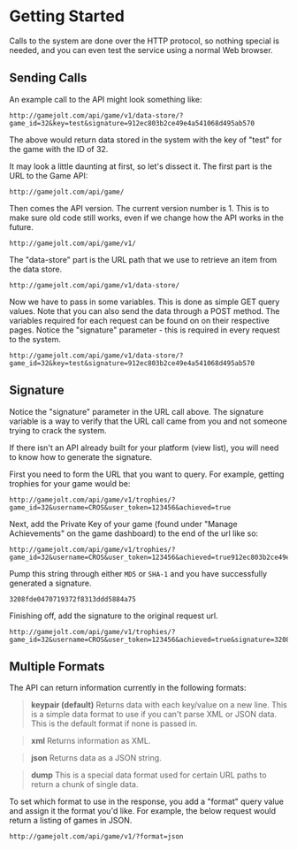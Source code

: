 # Getting Started

Calls to the system are done over the HTTP protocol, so nothing special is needed, and you can even test the service using a normal Web browser.

## Sending Calls

An example call to the API might look something like:

```
http://gamejolt.com/api/game/v1/data-store/?game_id=32&key=test&signature=912ec803b2ce49e4a541068d495ab570
```

The above would return data stored in the system with the key of "test" for the game with the ID of 32.

It may look a little daunting at first, so let's dissect it. The first part is the URL to the Game API:

```
http://gamejolt.com/api/game/
```

Then comes the API version. The current version number is 1. This is to make sure old code still works, even if we change how the API works in the future.

```
http://gamejolt.com/api/game/v1/
```

The "data-store" part is the URL path that we use to retrieve an item from the data store.

```
http://gamejolt.com/api/game/v1/data-store/
```

Now we have to pass in some variables. This is done as simple GET query values. Note that you can also send the data through a POST method. The variables required for each request can be found on on their respective pages. Notice the "signature" parameter - this is required in every request to the system.

```
http://gamejolt.com/api/game/v1/data-store/?game_id=32&key=test&signature=912ec803b2ce49e4a541068d495ab570
```

## Signature

Notice the "signature" parameter in the URL call above. The signature variable is a way to verify that the URL call came from you and not someone trying to crack the system.

If there isn't an API already built for your platform (view list), you will need to know how to generate the signature.

First you need to form the URL that you want to query. For example, getting trophies for your game would be:

```
http://gamejolt.com/api/game/v1/trophies/?game_id=32&username=CROS&user_token=123456&achieved=true
```

Next, add the Private Key of your game (found under "Manage Achievements" on the game dashboard) to the end of the url like so:

```
http://gamejolt.com/api/game/v1/trophies/?game_id=32&username=CROS&user_token=123456&achieved=true912ec803b2ce49e4a541068d495ab570
```

Pump this string through either `MD5` or `SHA-1` and you have successfully generated a signature.

```
3208fde0470719372f8313ddd5884a75
```

Finishing off, add the signature to the original request url.

```
http://gamejolt.com/api/game/v1/trophies/?game_id=32&username=CROS&user_token=123456&achieved=true&signature=3208fde0470719372f8313ddd5884a75
```

## Multiple Formats

The API can return information currently in the following formats:

> **keypair (default)**
> Returns data with each key/value on a new line. This is a simple data format to use if you can't parse XML or JSON data. This is the default format if none is passed in.

> **xml**
> Returns information as XML.

> **json**
> Returns data as a JSON string.

> **dump**
> This is a special data format used for certain URL paths to return a chunk of single data.

To set which format to use in the response, you add a "format" query value and assign it the format you'd like. For example, the below request would return a listing of games in JSON.

```
http://gamejolt.com/api/game/v1/?format=json
```